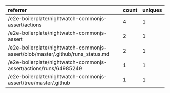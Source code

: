 | referrer                                                                       | count | uniques |
| :----------------------------------------------------------------------------- | :---- | :------ |
| /e2e-boilerplate/nightwatch-commonjs-assert/actions                            | 4     | 1       |
| /e2e-boilerplate/nightwatch-commonjs-assert                                    | 2     | 1       |
| /e2e-boilerplate/nightwatch-commonjs-assert/blob/master/.github/runs_status.md | 2     | 1       |
| /e2e-boilerplate/nightwatch-commonjs-assert/actions/runs/64985249              | 1     | 1       |
| /e2e-boilerplate/nightwatch-commonjs-assert/tree/master/.github                | 1     | 1       |